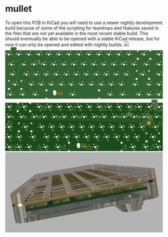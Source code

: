 # mullet
To open this PCB in KiCad you will need to use a newer nightly development build because of some of the scripting for teardrops and features saved in the files that are not yet available in the most recent stable build.
This should eventually be able to be opened with a stable KiCad release, but for now it can only be opened and edited with nightly builds.
![](https://i.imgur.com/4ngeYQD.png)
![](./images/topRender.jpg)
![](./images/bottomRender.jpg)
![](./images/mullet-case.jpg)
